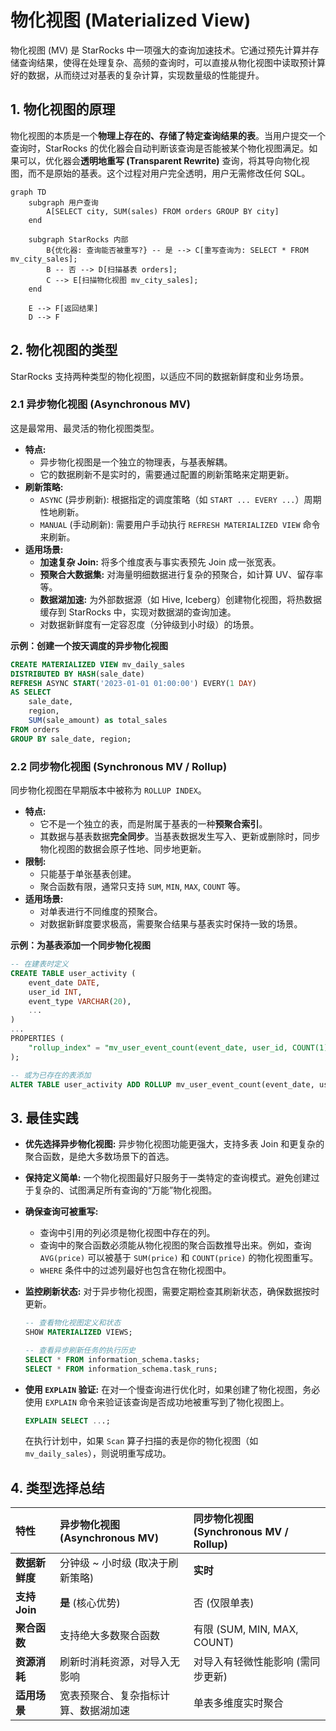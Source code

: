 # 物化视图 (Materialized View)

物化视图 (MV) 是 StarRocks 中一项强大的查询加速技术。它通过预先计算并存储查询结果，使得在处理复杂、高频的查询时，可以直接从物化视图中读取预计算好的数据，从而绕过对基表的复杂计算，实现数量级的性能提升。

## 1. 物化视图的原理

物化视图的本质是一个**物理上存在的、存储了特定查询结果的表**。当用户提交一个查询时，StarRocks 的优化器会自动判断该查询是否能被某个物化视图满足。如果可以，优化器会**透明地重写 (Transparent Rewrite)** 查询，将其导向物化视图，而不是原始的基表。这个过程对用户完全透明，用户无需修改任何 SQL。

```mermaid
graph TD
    subgraph 用户查询
        A[SELECT city, SUM(sales) FROM orders GROUP BY city]
    end

    subgraph StarRocks 内部
        B{优化器: 查询能否被重写?} -- 是 --> C[重写查询为: SELECT * FROM mv_city_sales];
        B -- 否 --> D[扫描基表 orders];
        C --> E[扫描物化视图 mv_city_sales];
    end

    E --> F[返回结果]
    D --> F
```

## 2. 物化视图的类型

StarRocks 支持两种类型的物化视图，以适应不同的数据新鲜度和业务场景。

### 2.1 异步物化视图 (Asynchronous MV)

这是最常用、最灵活的物化视图类型。

*   **特点:**
    *   异步物化视图是一个独立的物理表，与基表解耦。
    *   它的数据刷新不是实时的，需要通过配置的刷新策略来定期更新。
*   **刷新策略:**
    *   `ASYNC` (异步刷新): 根据指定的调度策略（如 `START ... EVERY ...`）周期性地刷新。
    *   `MANUAL` (手动刷新): 需要用户手动执行 `REFRESH MATERIALIZED VIEW` 命令来刷新。
*   **适用场景:**
    *   **加速复杂 Join:** 将多个维度表与事实表预先 Join 成一张宽表。
    *   **预聚合大数据集:** 对海量明细数据进行复杂的预聚合，如计算 UV、留存率等。
    *   **数据湖加速:** 为外部数据源（如 Hive, Iceberg）创建物化视图，将热数据缓存到 StarRocks 中，实现对数据湖的查询加速。
    *   对数据新鲜度有一定容忍度（分钟级到小时级）的场景。

**示例：创建一个按天调度的异步物化视图**
```sql
CREATE MATERIALIZED VIEW mv_daily_sales
DISTRIBUTED BY HASH(sale_date)
REFRESH ASYNC START('2023-01-01 01:00:00') EVERY(1 DAY)
AS SELECT
    sale_date,
    region,
    SUM(sale_amount) as total_sales
FROM orders
GROUP BY sale_date, region;
```

### 2.2 同步物化视图 (Synchronous MV / Rollup)

同步物化视图在早期版本中被称为 `ROLLUP INDEX`。

*   **特点:**
    *   它不是一个独立的表，而是附属于基表的一种**预聚合索引**。
    *   其数据与基表数据**完全同步**。当基表数据发生写入、更新或删除时，同步物化视图的数据会原子性地、同步地更新。
*   **限制:**
    *   只能基于单张基表创建。
    *   聚合函数有限，通常只支持 `SUM`, `MIN`, `MAX`, `COUNT` 等。
*   **适用场景:**
    *   对单表进行不同维度的预聚合。
    *   对数据新鲜度要求极高，需要聚合结果与基表实时保持一致的场景。

**示例：为基表添加一个同步物化视图**
```sql
-- 在建表时定义
CREATE TABLE user_activity (
    event_date DATE,
    user_id INT,
    event_type VARCHAR(20),
    ...
)
...
PROPERTIES (
    "rollup_index" = "mv_user_event_count(event_date, user_id, COUNT(1))"
);

-- 或为已存在的表添加
ALTER TABLE user_activity ADD ROLLUP mv_user_event_count(event_date, user_id, COUNT(1));
```

## 3. 最佳实践

*   **优先选择异步物化视图:** 异步物化视图功能更强大，支持多表 Join 和更复杂的聚合函数，是绝大多数场景下的首选。

*   **保持定义简单:** 一个物化视图最好只服务于一类特定的查询模式。避免创建过于复杂的、试图满足所有查询的“万能”物化视图。

*   **确保查询可被重写:**
    *   查询中引用的列必须是物化视图中存在的列。
    *   查询中的聚合函数必须能从物化视图的聚合函数推导出来。例如，查询 `AVG(price)` 可以被基于 `SUM(price)` 和 `COUNT(price)` 的物化视图重写。
    *   `WHERE` 条件中的过滤列最好也包含在物化视图中。

*   **监控刷新状态:** 对于异步物化视图，需要定期检查其刷新状态，确保数据按时更新。
    ```sql
    -- 查看物化视图定义和状态
    SHOW MATERIALIZED VIEWS;

    -- 查看异步刷新任务的执行历史
    SELECT * FROM information_schema.tasks;
    SELECT * FROM information_schema.task_runs;
    ```

*   **使用 `EXPLAIN` 验证:** 在对一个慢查询进行优化时，如果创建了物化视图，务必使用 `EXPLAIN` 命令来验证该查询是否成功地被重写到了物化视图上。
    ```sql
    EXPLAIN SELECT ...;
    ```
    在执行计划中，如果 `Scan` 算子扫描的表是你的物化视图（如 `mv_daily_sales`），则说明重写成功。

## 4. 类型选择总结

| 特性 | 异步物化视图 (Asynchronous MV) | 同步物化视图 (Synchronous MV / Rollup) |
| :--- | :--- | :--- |
| **数据新鲜度** | 分钟级 ~ 小时级 (取决于刷新策略) | **实时** |
| **支持 Join** | **是** (核心优势) | 否 (仅限单表) |
| **聚合函数** | 支持绝大多数聚合函数 | 有限 (SUM, MIN, MAX, COUNT) |
| **资源消耗** | 刷新时消耗资源，对导入无影响 | 对导入有轻微性能影响 (需同步更新) |
| **适用场景** | 宽表预聚合、复杂指标计算、数据湖加速 | 单表多维度实时聚合 |
